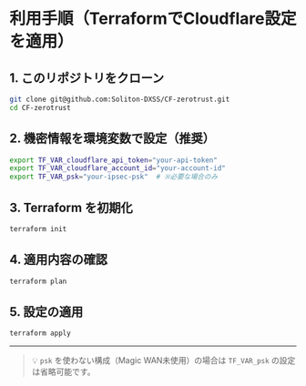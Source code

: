 # 利用手順（TerraformでCloudflare設定を適用）

## 1. このリポジトリをクローン

```bash
git clone git@github.com:Soliton-DXSS/CF-zerotrust.git
cd CF-zerotrust
```

## 2. 機密情報を環境変数で設定（推奨）

```bash
export TF_VAR_cloudflare_api_token="your-api-token"
export TF_VAR_cloudflare_account_id="your-account-id"
export TF_VAR_psk="your-ipsec-psk"  # ※必要な場合のみ
```

## 3. Terraform を初期化

```bash
terraform init
```

## 4. 適用内容の確認

```bash
terraform plan
```

## 5. 設定の適用

```bash
terraform apply
```

---

> 💡 `psk` を使わない構成（Magic WAN未使用）の場合は `TF_VAR_psk` の設定は省略可能です。
